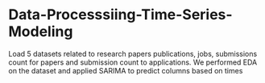 # Data-Processsiing-Time-Series-Modeling

Load 5 datasets related to research papers publications, jobs, submissions count for papers and submission count to applications. We performed EDA on the dataset and applied SARIMA to predict columns based on times
